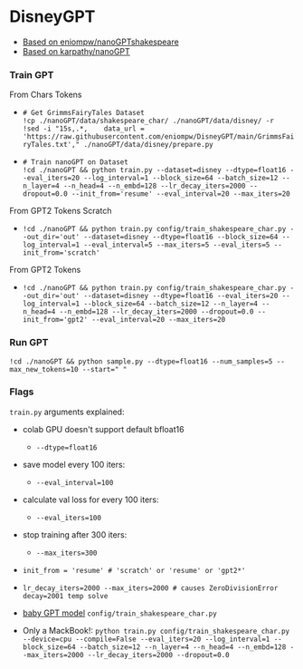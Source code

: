 # DisneyGPT

* [Based on eniompw/nanoGPTshakespeare](https://github.com/eniompw/nanoGPTshakespeare)
* [Based on karpathy/nanoGPT](https://github.com/karpathy/nanoGPT)


### Train GPT
From Chars Tokens
* `# Get GrimmsFairyTales Dataset`  
`!cp ./nanoGPT/data/shakespeare_char/ ./nanoGPT/data/disney/ -r`   
`!sed -i "15s,.*,    data_url = 'https://raw.githubusercontent.com/eniompw/DisneyGPT/main/GrimmsFairyTales.txt'," ./nanoGPT/data/disney/prepare.py`

* `# Train nanoGPT on Dataset`  
`!cd ./nanoGPT && python train.py --dataset=disney --dtype=float16 --eval_iters=20 --log_interval=1 --block_size=64 --batch_size=12 --n_layer=4 --n_head=4 --n_embd=128 --lr_decay_iters=2000 --dropout=0.0 --init_from='resume' --eval_interval=20 --max_iters=20`

From GPT2 Tokens Scratch
* `!cd ./nanoGPT && python train.py config/train_shakespeare_char.py --out_dir='out' --dataset=disney --dtype=float16 --block_size=64 --log_interval=1 --eval_interval=5 --max_iters=5 --eval_iters=5 --init_from='scratch'`

From GPT2 Tokens
* `!cd ./nanoGPT && python train.py config/train_shakespeare_char.py --out_dir='out' --dataset=disney --dtype=float16 --eval_iters=20 --log_interval=1 --block_size=64 --batch_size=12 --n_layer=4 --n_head=4 --n_embd=128 --lr_decay_iters=2000 --dropout=0.0 --init_from='gpt2' --eval_interval=20 --max_iters=20`

### Run GPT

`!cd ./nanoGPT && python sample.py --dtype=float16 --num_samples=5 --max_new_tokens=10 --start=" "`

### Flags
`train.py` arguments explained:

* colab GPU doesn't support default bfloat16
  * `--dtype=float16`
* save model every 100 iters:
  * `--eval_interval=100`
* calculate val loss for every 100 iters:
  * `--eval_iters=100`
* stop training after 300 iters:
  * `--max_iters=300`

* `init_from = 'resume' # 'scratch' or 'resume' or 'gpt2*'`
* `lr_decay_iters=2000 --max_iters=2000 # causes ZeroDivisionError decay=2001 temp solve`
* [baby GPT model](https://github.com/karpathy/nanoGPT/blob/master/config/train_shakespeare_char.py) `config/train_shakespeare_char.py`
* Only a MackBook!: `python train.py config/train_shakespeare_char.py --device=cpu --compile=False --eval_iters=20 --log_interval=1 --block_size=64 --batch_size=12 --n_layer=4 --n_head=4 --n_embd=128 --max_iters=2000 --lr_decay_iters=2000 --dropout=0.0`
